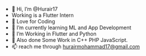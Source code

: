 - 👋 Hi, I’m @Hurair17
-   Working is a Flutter Intern
- 👀 Love for Coding
- 🌱 I’m currently learning ML and App Development
- 💞️ I’m Working in Flutter and Python
- 💞️ Also done Some Work in C++ PHP JavaScript.
- 📫 reach me through hurairmohammad17@gmail.com

<!---
Hurair17/Hurair17 is a ✨ special ✨ repository because its `README.md` (this file) appears on your GitHub profile.
You can click the Preview link to take a look at your changes.
--->
